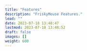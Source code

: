 ```yaml
---
title: "Features"
description: "FriskyMouse Features."
lead: ""
date: 2023-07-18 13:48:47
lastmod: 2023-07-18 13:48:52
draft: false
images: []
weight: 600
---
```

